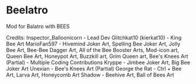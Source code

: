 # Beelatro
Mod for Balatro with BEES







Credits:
Inspector_Balloonicorn - Lead Dev
Glitchkat10 (kierkat10) - King Bee Art
MarioFan597 - Hivemind Joker Art, Spelling Bee Joker Art, Jolly Bee Art, Bee-Bee Dagger Art, All of the Bee Booster Arts, Mod-icon art, Queen Bee Art, Honeypot Art, Buzzkill art, Grim Queen art, Bee's Knees Art (Partial)
            - Multiple Coding Contributions
Kryppe - Jimbee Joker Art, Big Bee Joker Art
Unexian - Bee's Knees Art (Partial)
George the Rat - Ctrl + Bee Art, Larva Art, Honeycomb Art
Shadow - Beehive Art, Ball of Bees Art
